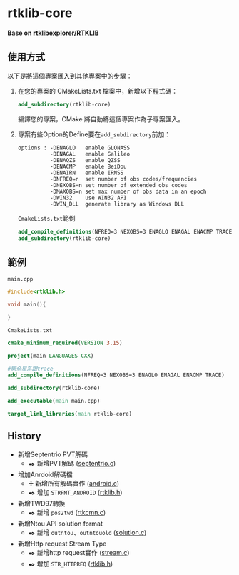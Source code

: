 # rtklib-core
**Base on [rtklibexplorer/RTKLIB](https://github.com/rtklibexplorer/RTKLIB/archive/refs/tags/b34g.zip)**

## 使用方式
以下是將這個專案匯入到其他專案中的步驟：

1. 在您的專案的 CMakeLists.txt 檔案中，新增以下程式碼：

    ```cmake
    add_subdirectory(rtklib-core)
    ```
   編譯您的專案，CMake 將自動將這個專案作為子專案匯入。
2. 專案有些Option的Define要在`add_subdirectory`前加：
    ```
    options : -DENAGLO   enable GLONASS
              -DENAGAL   enable Galileo
              -DENAQZS   enable QZSS
              -DENACMP   enable BeiDou
              -DENAIRN   enable IRNSS
              -DNFREQ=n  set number of obs codes/frequencies
              -DNEXOBS=n set number of extended obs codes
              -DMAXOBS=n set max number of obs data in an epoch
              -DWIN32    use WIN32 API
              -DWIN_DLL  generate library as Windows DLL
    ```
    `CmakeLists.txt`範例
    ```cmake
    add_compile_definitions(NFREQ=3 NEXOBS=3 ENAGLO ENAGAL ENACMP TRACE)
    add_subdirectory(rtklib-core)
    ```
## 範例
`main.cpp`  
```cpp
#include<rtklib.h>

void main(){

}
```
`CmakeLists.txt`  
```cmake
cmake_minimum_required(VERSION 3.15)

project(main LANGUAGES CXX)

#開全星系跟trace
add_compile_definitions(NFREQ=3 NEXOBS=3 ENAGLO ENAGAL ENACMP TRACE)

add_subdirectory(rtklib-core)

add_executable(main main.cpp)

target_link_libraries(main rtklib-core)
```

## History
* 新增Septentrio PVT解碼
  * ✒️ 新增PVT解碼 ([septentrio.c](./src/rcv/septentrio.c))
* 增加Anrdoid解碼檔
  * ➕ 新增所有解碼實作 ([android.c](./src/rcv/android.c))
  * ✒️ 增加 `STRFMT_ANDROID` ([rtklib.h](./src/rtklib.h))
* 新增TWD97轉換
  * ✒️ 新增 `pos2twd` ([rtkcmn.c](./src/rtkcmn.c))
* 新增Ntou API solution format
  * ✒️ 新增 `outntou`、`outntouold` ([solution.c](./src/solution.c))
* 新增Http request Stream Type
  * ✒️ 新增http request實作 ([stream.c](./src/stream.c))
  * ✒️ 增加 `STR_HTTPREQ` ([rtklib.h](./src/rtklib.h))